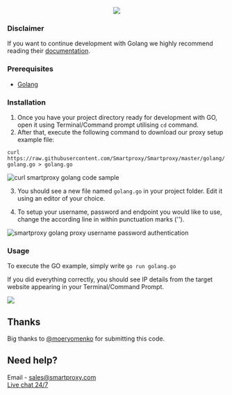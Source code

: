 <p align="center">
    <a href="https://smartproxy.com/"><img src="https://snipboard.io/3IyORg.jpg"></a>
  </a>
</p>

### Disclaimer

If you want to continue development with Golang we highly recommend reading their [documentation](https://golang.org/doc/).

### Prerequisites

* [Golang](https://golang.org/dl/)

### Installation

1. Once you have your project directory ready for development with GO, open it using Terminal/Command prompt utilising `cd` command.
2. After that, execute the following command to download our proxy setup example file:

`curl https://raw.githubusercontent.com/Smartproxy/Smartproxy/master/golang/golang.go > golang.go`

<img src="https://i.imgur.com/yZunHb6.png" alt="curl smartproxy golang code sample">

3. You should see a new file named `golang.go` in your project folder. Edit it using an editor of your choice.

4. To setup your username, password and endpoint you would like to use, change the according line in within punctuation marks ('').

<img src="https://i.imgur.com/T2KVjPx.png" alt="smartproxy golang proxy username password authentication">

### Usage

To execute the GO example, simply write `go run golang.go`

If you did everything correctly, you should see IP details from the target website appearing in your Terminal/Command Prompt.

<img src="https://i.imgur.com/AtzZ4CU.png">

## Thanks

Big thanks to [@moeryomenko](https://github.com/moeryomenko) for submitting this code.

## Need help?
Email - sales@smartproxy.com
<br><a href="https://smartproxy.com">Live chat 24/7</a>
